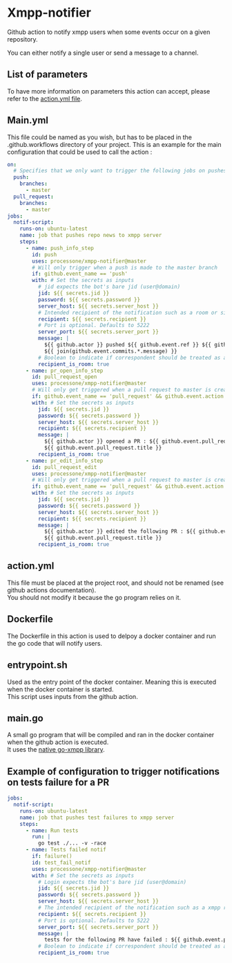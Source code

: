 # Xmpp-notifier
Github action to notify xmpp users when some events occur on a given repository.  

You can either notify a single user or send a message to a channel.

## List of parameters
To have more information on parameters this action can accept, please refer to the 
[action.yml file](https://github.com/processone/xmpp-notifier/blob/master/action.yml). 


## Main.yml
This file could be named as you wish, but has to be placed in the .github.workflows directory of your project.
This is an example for the main configuration that could be used to call the action :  
```yaml
on:
  # Specifies that we only want to trigger the following jobs on pushes and pull request creations for the master branch
  push:
    branches:
      - master
  pull_request:
    branches:
      - master
jobs:
  notif-script:
    runs-on: ubuntu-latest
    name: job that pushes repo news to xmpp server
    steps:
      - name: push_info_step
        id: push
        uses: processone/xmpp-notifier@master
        # Will only trigger when a push is made to the master branch
        if: github.event_name == 'push'
        with: # Set the secrets as inputs
          # jid expects the bot's bare jid (user@domain)
          jid: ${{ secrets.jid }}
          password: ${{ secrets.password }}
          server_host: ${{ secrets.server_host }}
          # Intended recipient of the notification such as a room or single user. Bare JID expected.
          recipient: ${{ secrets.recipient }}
          # Port is optional. Defaults to 5222
          server_port: ${{ secrets.server_port }}
          message: |
            ${{ github.actor }} pushed ${{ github.event.ref }} ${{ github.event.compare }} with message:
            ${{ join(github.event.commits.*.message) }}
          # Boolean to indicate if correspondent should be treated as a room (true) or a single user (false)
          recipient_is_room: true
      - name: pr_open_info_step
        id: pull_request_open
        uses: processone/xmpp-notifier@master
        # Will only get triggered when a pull request to master is created
        if: github.event_name == 'pull_request' && github.event.action == 'opened'
        with: # Set the secrets as inputs
          jid: ${{ secrets.jid }}
          password: ${{ secrets.password }}
          server_host: ${{ secrets.server_host }}
          recipient: ${{ secrets.recipient }}
          message: |
            ${{ github.actor }} opened a PR : ${{ github.event.pull_request.html_url }} with message :
            ${{ github.event.pull_request.title }}
          recipient_is_room: true
      - name: pr_edit_info_step
        id: pull_request_edit
        uses: processone/xmpp-notifier@master
        # Will only get triggered when a pull request to master is created
        if: github.event_name == 'pull_request' && github.event.action == 'edited'
        with: # Set the secrets as inputs
          jid: ${{ secrets.jid }}
          password: ${{ secrets.password }}
          server_host: ${{ secrets.server_host }}
          recipient: ${{ secrets.recipient }}
          message: |
            ${{ github.actor }} edited the following PR : ${{ github.event.pull_request.html_url }} with message :
            ${{ github.event.pull_request.title }}
          recipient_is_room: true
``` 

## action.yml  
This file must be placed at the project root, and should not be renamed (see github actions documentation).  
You should not modify it because the go program relies on it.  

## Dockerfile
The Dockerfile in this action is used to delpoy a docker container and run the go code that will notify users.  

## entrypoint.sh
Used as the entry point of the docker container. Meaning this is executed when the docker container is started.  
This script uses inputs from the github action.

## main.go
A small go program that will be compiled and ran in the docker container when the github action is executed.  
It uses the [native go-xmpp library](https://github.com/FluuxIO/go-xmpp).

## Example of configuration to trigger notifications on tests failure for a PR

```yaml
jobs:
  notif-script:
    runs-on: ubuntu-latest
    name: job that pushes test failures to xmpp server
    steps:
      - name: Run tests
        run: |
          go test ./... -v -race
      - name: Tests failed notif
        if: failure()  
        id: test_fail_notif
        uses: processone/xmpp-notifier@master
        with: # Set the secrets as inputs
          # Login expects the bot's bare jid (user@domain)
          jid: ${{ secrets.jid }}
          password: ${{ secrets.password }}
          server_host: ${{ secrets.server_host }}
          # The intended recipient of the notification such as a xmpp room or a single user. Bare JID is expected
          recipient: ${{ secrets.recipient }}
          # Port is optional. Defaults to 5222
          server_port: ${{ secrets.server_port }}
          message: |
            tests for the following PR have failed : ${{ github.event.pull_request.html_url }}
          # Boolean to indicate if correspondent should be treated as a room (true) or a single user
          recipient_is_room: true
```
